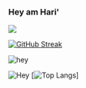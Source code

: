 ### Hey am Hari'

![](https://komarev.com/ghpvc/?username=harijoshi07)

[![GitHub Streak](https://streak-stats.demolab.com/?user=harijoshi07&theme=highcontrast)](https://git.io/streak-stats)


![hey](https://github-readme-stats.vercel.app/api?username=harijoshi07&show_icons=true&locale=en&theme=highcontrast)

![Hey](https://github-readme-stats.vercel.app/api/top-langs?username=harijoshi07&show_icons=true&locale=en&layout=compact&theme=highcontrast)
[![Top Langs](https://github-readme-stats-git-masterrstaa-rickstaa.vercel.app/api/top-langs/?username=harijoshi07&show_icons=true&locale=en&layout=compact&theme=highcontrast)]







<!--
**harijoshi07/harijoshi07** is a ✨ _special_ ✨ repository because its `README.md` (this file) appears on your GitHub profile.

Here are some ideas to get you started:

- 🔭 I’m currently working on 
- 🌱 I’m currently learning ...
- 👯 I’m looking to collaborate on ...
- 🤔 I’m looking for help with ...
- 💬 Ask me about ...
- 📫 How to reach me: ...
- 😄 Pronouns: ...
- ⚡ Fun fact: ...
-->
